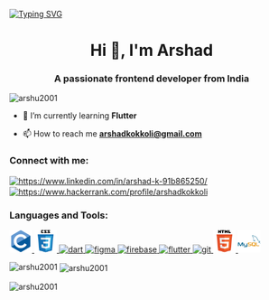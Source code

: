 [![Typing SVG](https://readme-typing-svg.demolab.com?font=Fira+Code&weight=700&size=25&pause=1000&random=false&width=435&lines=Arshad;Flutter+Full+Stack+Developer)](https://git.io/typing-svg)
<h1 align="center">Hi 👋, I'm Arshad</h1>
<h3 align="center">A passionate frontend developer from India</h3>

<p align="left"> <img src="https://komarev.com/ghpvc/?username=arshu2001&label=Profile%20views&color=0e75b6&style=flat" alt="arshu2001" /> </p>

- 🌱 I’m currently learning **Flutter**

- 📫 How to reach me **arshadkokkoli@gmail.com**

<h3 align="left">Connect with me:</h3>
<p align="left">
<a href="https://linkedin.com/in/https://www.linkedin.com/in/arshad-k-91b865250/" target="blank"><img align="center" src="https://raw.githubusercontent.com/rahuldkjain/github-profile-readme-generator/master/src/images/icons/Social/linked-in-alt.svg" alt="https://www.linkedin.com/in/arshad-k-91b865250/" height="30" width="40" /></a>
<a href="https://www.hackerrank.com/https://www.hackerrank.com/profile/arshadkokkoli" target="blank"><img align="center" src="https://raw.githubusercontent.com/rahuldkjain/github-profile-readme-generator/master/src/images/icons/Social/hackerrank.svg" alt="https://www.hackerrank.com/profile/arshadkokkoli" height="30" width="40" /></a>
</p>

<h3 align="left">Languages and Tools:</h3>
<p align="left"> <a href="https://www.cprogramming.com/" target="_blank" rel="noreferrer"> <img src="https://raw.githubusercontent.com/devicons/devicon/master/icons/c/c-original.svg" alt="c" width="40" height="40"/> </a> <a href="https://www.w3schools.com/css/" target="_blank" rel="noreferrer"> <img src="https://raw.githubusercontent.com/devicons/devicon/master/icons/css3/css3-original-wordmark.svg" alt="css3" width="40" height="40"/> </a> <a href="https://dart.dev" target="_blank" rel="noreferrer"> <img src="https://www.vectorlogo.zone/logos/dartlang/dartlang-icon.svg" alt="dart" width="40" height="40"/> </a> <a href="https://www.figma.com/" target="_blank" rel="noreferrer"> <img src="https://www.vectorlogo.zone/logos/figma/figma-icon.svg" alt="figma" width="40" height="40"/> </a> <a href="https://firebase.google.com/" target="_blank" rel="noreferrer"> <img src="https://www.vectorlogo.zone/logos/firebase/firebase-icon.svg" alt="firebase" width="40" height="40"/> </a> <a href="https://flutter.dev" target="_blank" rel="noreferrer"> <img src="https://www.vectorlogo.zone/logos/flutterio/flutterio-icon.svg" alt="flutter" width="40" height="40"/> </a> <a href="https://git-scm.com/" target="_blank" rel="noreferrer"> <img src="https://www.vectorlogo.zone/logos/git-scm/git-scm-icon.svg" alt="git" width="40" height="40"/> </a> <a href="https://www.w3.org/html/" target="_blank" rel="noreferrer"> <img src="https://raw.githubusercontent.com/devicons/devicon/master/icons/html5/html5-original-wordmark.svg" alt="html5" width="40" height="40"/> </a> <a href="https://www.mysql.com/" target="_blank" rel="noreferrer"> <img src="https://raw.githubusercontent.com/devicons/devicon/master/icons/mysql/mysql-original-wordmark.svg" alt="mysql" width="40" height="40"/> </a> </p>

<p><img align="left" src="https://github-readme-stats.vercel.app/api/top-langs?username=arshu2001&show_icons=true&locale=en&layout=compact" alt="arshu2001" /></p>

<p>&nbsp;<img align="center" src="https://github-readme-stats.vercel.app/api?username=arshu2001&show_icons=true&locale=en" alt="arshu2001" /></p>

<p><img align="center" src="https://github-readme-streak-stats.herokuapp.com/?user=arshu2001&" alt="arshu2001" /></p>
